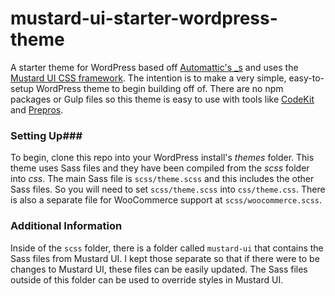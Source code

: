 # mustard-ui-starter-wordpress-theme
A starter theme for WordPress based off [Automattic's _s](https://underscores.me/) and uses the 
[Mustard UI CSS framework](https://mustard-ui.com/). The intention is to make a very simple, 
easy-to-setup WordPress theme to begin building off of. There are no npm packages or Gulp
files so this theme is easy to use with tools like [CodeKit](https://codekitapp.com/) and [Prepros](https://prepros.io/).

### Setting Up###
To begin, clone this repo into your WordPress install's _themes_ folder. This theme uses Sass files and they 
have been compiled from the _scss_ folder into _css_. The main Sass file is `scss/theme.scss` and this 
includes the other Sass files. So you will need to set `scss/theme.scss` into `css/theme.css`. There is also 
a separate file for WooCommerce support at `scss/woocommerce.scss`.

### Additional Information ### 
Inside of the `scss` folder, there is a folder called `mustard-ui` that contains the Sass files from 
Mustard UI. I kept those separate so that if there were to be changes to Mustard UI, these files can be 
easily updated. The Sass files outside of this folder can be used to override styles in 
Mustard UI.
